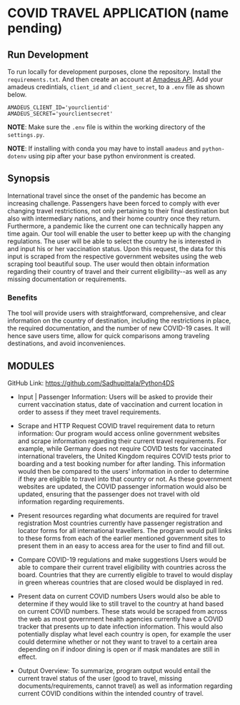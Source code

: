 # COVID TRAVEL APPLICATION (name pending)

## Run Development

To run locally for development purposes, clone the repository. Install the `requirements.txt`. And then create
an account at [Amadeus API](https://developers.amadeus.com/). Add your amadeus credintials, `client_id` and `client_secret`, to a `.env` file as shown below.

```
AMADEUS_CLIENT_ID='yourclientid'
AMADEUS_SECRET='yourclientsecret'
```

**NOTE**: Make sure the `.env` file is within the working directory of the `settings.py`.

**NOTE**: If installing with conda you may have to install `amadeus` and `python-dotenv` using pip after your base python environment is created.

## Synopsis

International travel since the onset of the pandemic has become an increasing challenge. Passengers have been forced to comply with ever changing travel restrictions, not only pertaining to their final destination but also with intermediary nations, and their home country once they return. Furthermore, a pandemic like the current one can technically happen any time again. Our tool will enable the user to better keep up with the changing regulations. The user will be able to select the country he is interested in and input his or her vaccination status. Upon this request, the data for this input is scraped from the respective government websites using the web scraping tool beautiful soup. The user would then obtain information regarding their country of travel and their current eligibility--as well as any missing documentation or requirements.

### Benefits

The tool will provide users with straightforward, comprehensive, and clear information on the country of destination, including the restrictions in place, the required documentation, and the number of new COVID-19 cases. It will hence save users time, allow for quick comparisons among traveling destinations, and avoid inconveniences.

## MODULES

GitHub Link: https://github.com/Sadhupittala/Python4DS

- Input | Passenger Information:
  Users will be asked to provide their current vaccination status, date of vaccination and current location in order to assess if they meet travel requirements.

- Scrape and HTTP Request COVID travel requirement data to return information:
  Our program would access online government websites and scrape information regarding their current travel requirements. For example, while Germany does not require COVID tests for vaccinated international travelers, the United Kingdom requires COVID tests prior to boarding and a test booking number for after landing. This information would then be compared to the users’ information in order to determine if they are eligible to travel into that country or not. As these government websites are updated, the COVID passenger information would also be updated, ensuring that the passenger does not travel with old information regarding requirements.
- Present resources regarding what documents are required for travel registration
  Most countries currently have passenger registration and locator forms for all international travellers. The program would pull links to these forms from each of the earlier mentioned government sites to present them in an easy to access area for the user to find and fill out.
- Compare COVID-19 regulations and make suggestions
  Users would be able to compare their current travel eligibility with countries across the board. Countries that they are currently eligible to travel to would display in green whereas countries that are closed would be displayed in red.
- Present data on current COVID numbers
  Users would also be able to determine if they would like to still travel to the country at hand based on current COVID numbers. These stats would be scraped from across the web as most government health agencies currently have a COVID tracker that presents up to date infection information.
  This would also potentially display what level each country is open, for example the user could determine whether or not they want to travel to a certain area depending on if indoor dining is open or if mask mandates are still in effect.
- Output Overview:
  To summarize, program output would entail the current travel status of the user (good to travel, missing documents/requirements, cannot travel) as well as information regarding current COVID conditions within the intended country of travel.
